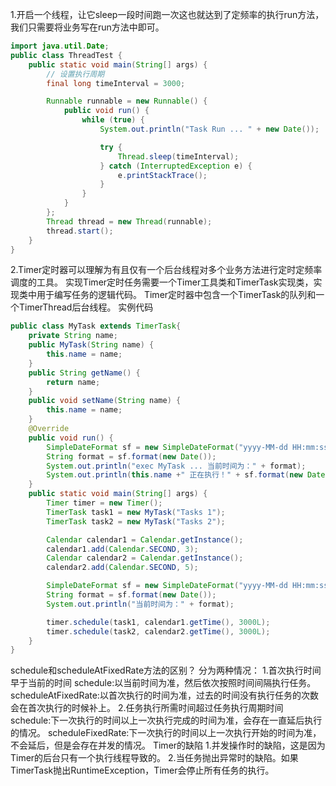 1.开启一个线程，让它sleep一段时间跑一次这也就达到了定频率的执行run方法，我们只需要将业务写在run方法中即可。
```java
import java.util.Date;
public class ThreadTest {
    public static void main(String[] args) {
        // 设置执行周期
        final long timeInterval = 3000;

        Runnable runnable = new Runnable() {
            public void run() {
                while (true) {
                    System.out.println("Task Run ... " + new Date());

                    try {
                        Thread.sleep(timeInterval);
                    } catch (InterruptedException e) {
                        e.printStackTrace();
                    }
                }
            }
        };
        Thread thread = new Thread(runnable);
        thread.start();
    }
}
```
2.Timer定时器可以理解为有且仅有一个后台线程对多个业务方法进行定时定频率调度的工具。
实现Timer定时任务需要一个Timer工具类和TimerTask实现类，实现类中用于编写任务的逻辑代码。
Timer定时器中包含一个TimerTask的队列和一个TimerThread后台线程。
实例代码
```java
public class MyTask extends TimerTask{
    private String name;
    public MyTask(String name) {
        this.name = name;
    }
    public String getName() {
        return name;
    }
    public void setName(String name) {
        this.name = name;
    }
    @Override
    public void run() {
        SimpleDateFormat sf = new SimpleDateFormat("yyyy-MM-dd HH:mm:ss");
        String format = sf.format(new Date());
        System.out.println("exec MyTask ... 当前时间为：" + format);
        System.out.println(this.name +" 正在执行！" + sf.format(new Date()));
    }
    public static void main(String[] args) {
        Timer timer = new Timer();
        TimerTask task1 = new MyTask("Tasks 1");
        TimerTask task2 = new MyTask("Tasks 2");

        Calendar calendar1 = Calendar.getInstance();
        calendar1.add(Calendar.SECOND, 3);
        Calendar calendar2 = Calendar.getInstance();
        calendar2.add(Calendar.SECOND, 5);

        SimpleDateFormat sf = new SimpleDateFormat("yyyy-MM-dd HH:mm:ss");
        String format = sf.format(new Date());
        System.out.println("当前时间为：" + format);

        timer.schedule(task1, calendar1.getTime(), 3000L);
        timer.schedule(task2, calendar2.getTime(), 3000L);
    }
}
```
schedule和scheduleAtFixedRate方法的区别？
分为两种情况：
1.首次执行时间早于当前的时间
schedule:以当前时间为准，然后依次按照时间间隔执行任务。
scheduleAtFixedRate:以首次执行的时间为准，过去的时间没有执行任务的次数会在首次执行的时候补上。
2.任务执行所需时间超过任务执行周期时间
schedule:下一次执行的时间以上一次执行完成的时间为准，会存在一直延后执行的情况。
scheduleFixedRate:下一次执行的时间以上一次执行开始的时间为准，不会延后，但是会存在并发的情况。
Timer的缺陷
1.并发操作时的缺陷，这是因为Timer的后台只有一个执行线程导致的。
2.当任务抛出异常时的缺陷。如果TimerTask抛出RuntimeException，Timer会停止所有任务的执行。